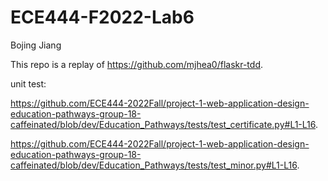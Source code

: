 # ECE444-F2022-Lab6

Bojing Jiang

This repo is a replay of https://github.com/mjhea0/flaskr-tdd.

unit test:

https://github.com/ECE444-2022Fall/project-1-web-application-design-education-pathways-group-18-caffeinated/blob/dev/Education_Pathways/tests/test_certificate.py#L1-L16.

https://github.com/ECE444-2022Fall/project-1-web-application-design-education-pathways-group-18-caffeinated/blob/dev/Education_Pathways/tests/test_minor.py#L1-L16.
